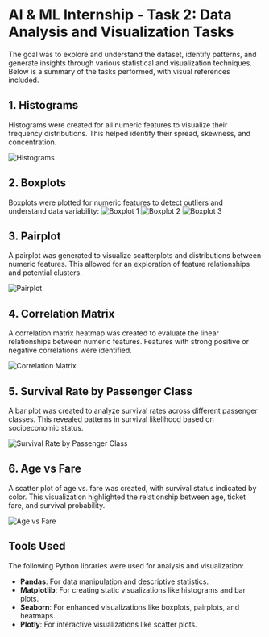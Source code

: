 
# AI & ML Internship - Task 2: Data Analysis and Visualization Tasks

The goal was to explore and understand the dataset, identify patterns, and generate insights through various statistical and visualization techniques. Below is a summary of the tasks performed, with visual references included.


## 1. Histograms
Histograms were created for all numeric features to visualize their frequency distributions. This helped identify their spread, skewness, and concentration.

![Histograms](images/1.png)


## 2. Boxplots
Boxplots were plotted for numeric features to detect outliers and understand data variability:
  ![Boxplot 1](images/2.png)
  ![Boxplot 2](images/3.png)
  ![Boxplot 3](images/4.png)

## 3. Pairplot
A pairplot was generated to visualize scatterplots and distributions between numeric features. This allowed for an exploration of feature relationships and potential clusters.

![Pairplot](images/5.png)


## 4. Correlation Matrix
A correlation matrix heatmap was created to evaluate the linear relationships between numeric features. Features with strong positive or negative correlations were identified.

![Correlation Matrix](images/6.png)


## 5. Survival Rate by Passenger Class
A bar plot was created to analyze survival rates across different passenger classes. This revealed patterns in survival likelihood based on socioeconomic status.

![Survival Rate by Passenger Class](images/7.png)


## 6. Age vs Fare
A scatter plot of age vs. fare was created, with survival status indicated by color. This visualization highlighted the relationship between age, ticket fare, and survival probability.

![Age vs Fare](images/8.png)


## Tools Used
The following Python libraries were used for analysis and visualization:
- **Pandas**: For data manipulation and descriptive statistics.
- **Matplotlib**: For creating static visualizations like histograms and bar plots.
- **Seaborn**: For enhanced visualizations like boxplots, pairplots, and heatmaps.
- **Plotly**: For interactive visualizations like scatter plots.

